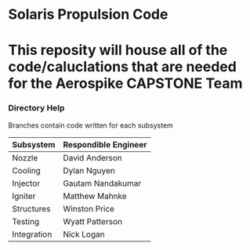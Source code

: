 # Solaris Propulsion Code

# This reposity will house all of the code/caluclations that are needed for the Aerospike CAPSTONE Team

### Directory Help
Branches contain code written for each subsystem

| Subsystem | Respondible Engineer |
------------|----------------------|
|   Nozzle  |    David Anderson    |
|  Cooling  |     Dylan Nguyen     |
|  Injector |   Gautam Nandakumar  |
|Igniter|Matthew Mahnke|
|Structures|Winston Price|
|Testing|Wyatt Patterson|
|Integration|Nick Logan|